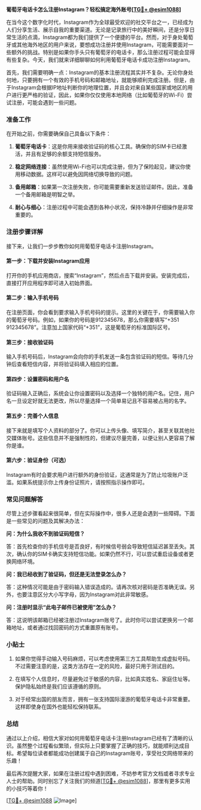 **葡萄牙电话卡怎么注册Instagram？轻松搞定海外账号[[TG💪+ @esim1088](https://t.me/s/esim1088)]**

在当今这个数字化时代，Instagram作为全球最受欢迎的社交平台之一，已经成为人们分享生活、展示自我的重要渠道。无论是记录旅行中的美好瞬间，还是分享日常生活的点滴，Instagram都为我们提供了一个便捷的平台。然而，对于身处葡萄牙或其他海外地区的用户来说，要想成功注册并使用Instagram，可能需要面对一些额外的挑战。特别是如果你手头只有葡萄牙的电话卡，那么注册过程可能会显得有些复杂。今天，我们就来详细聊聊如何利用葡萄牙电话卡成功注册Instagram。

首先，我们需要明确一点：Instagram的基本注册流程其实并不复杂。无论你身处何地，只要拥有一个有效的手机号码和邮箱地址，就能够顺利完成注册。但是，由于Instagram会根据IP地址判断你的地理位置，并且会对来自某些国家或地区的用户进行更严格的验证，因此，如果你仅仅使用本地网络（比如葡萄牙的Wi-Fi）尝试注册，可能会遇到一些问题。

### 准备工作

在开始之前，你需要确保自己具备以下条件：

1. **葡萄牙电话卡**：这是你用来接收验证码的核心工具。确保你的SIM卡已经激活，并且有足够的余额支持短信服务。
   
2. **稳定网络连接**：虽然使用Wi-Fi也可以完成注册，但为了保险起见，建议你使用移动数据。这样可以避免因网络切换导致的问题。

3. **备用邮箱**：如果第一次注册失败，你可能需要重新发送验证邮件。因此，准备一个备用邮箱是明智之举。

4. **耐心与细心**：注册过程中可能会遇到各种小状况，保持冷静并仔细操作是非常重要的。

### 注册步骤详解

接下来，让我们一步步教你如何用葡萄牙电话卡注册Instagram。

#### 第一步：下载并安装Instagram应用

打开你的手机应用商店，搜索“Instagram”，然后点击下载并安装。安装完成后，直接打开应用程序即可进入初始界面。

#### 第二步：输入手机号码

在注册页面，你会看到要求输入手机号码的提示。这里的关键在于，你需要输入你的葡萄牙号码。例如，如果你的号码是912345678，那么你需要填写“+351 912345678”。注意加上国家代码“+351”，这是葡萄牙的标准国际区号。

#### 第三步：接收验证码

输入手机号码后，Instagram会向你的手机发送一条包含验证码的短信。等待几分钟后查看短信内容，并将验证码填入相应的位置。

#### 第四步：设置密码和用户名

验证码输入正确后，系统会让你设置密码以及选择一个独特的用户名。记住，用户名一旦设定好就无法更改，所以尽量选择一个简单易记且不容易被占用的名字。

#### 第五步：完善个人信息

接下来就是填写个人资料的部分了。你可以上传头像、填写简介，甚至关联其他社交媒体账号。这些信息并不是强制性的，但建议尽量完善，以便让别人更容易了解你是谁。

#### 第六步：验证身份（可选）

Instagram有时会要求用户进行额外的身份验证，这通常是为了防止垃圾账户泛滥。如果系统提示你上传身份证照片，请按照指示操作即可。

### 常见问题解答

尽管上述步骤看起来很简单，但在实际操作中，很多人还是会遇到一些障碍。下面是一些常见的问题及其解决办法：

**问：为什么我收不到验证码短信？**

答：首先检查你的手机信号是否良好，有时候信号弱会导致短信延迟甚至丢失。其次，确认你的SIM卡确实支持短信功能。如果仍然不行，可以尝试重启设备或者更换网络环境。

**问：我已经收到了验证码，但还是无法登录怎么办？**

答：这种情况可能是由于密码输入错误造成的。请再次核对密码是否准确无误。另外，也要注意区分大小写字母，因为Instagram对此非常敏感。

**问：注册时显示“此电子邮件已被使用”怎么办？**

答：这说明该邮箱已经被注册过Instagram账号了。此时你可以尝试更换另一个邮箱地址，或者通过找回密码的方式重置原有账号。

### 小贴士

1. 如果你觉得手动输入号码麻烦，可以考虑使用第三方工具帮助生成虚拟号码。不过需要注意的是，这类方法存在一定的风险，最好只用于测试目的。

2. 在填写个人信息时，尽量避免过于敏感的内容，比如真实姓名、家庭住址等。保护隐私始终是我们应该遵循的原则。

3. 对于经常出国的朋友而言，拥有一张支持国际漫游的葡萄牙电话卡非常重要。这样即使身在国外也能轻松保持联系。

### 总结

通过以上介绍，相信大家对如何用葡萄牙电话卡注册Instagram已经有了清晰的认识。虽然整个过程看似繁琐，但实际上只要掌握了正确的技巧，就能顺利达成目标。希望每位读者都能成功创建属于自己的Instagram账号，享受社交网络带来的乐趣！

最后再次提醒大家，如果在注册过程中遇到困难，不妨参考官方文档或者寻求专业人士的帮助。同时别忘了关注我们的频道[[TG💪+ @esim1088](https://t.me/s/esim1088)]，那里有更多实用的小技巧等着你！

[[TG💪+ @esim1088](https://t.me/s/esim1088) ![Image](https://i.postimg.cc/4NQfJmqS/Snipaste-2025-05-13-00-14-12.png)]